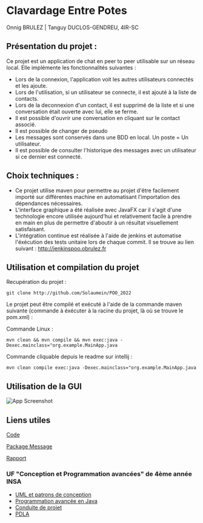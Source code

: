 
# Clavardage Entre Potes

Onnig BRULEZ | Tanguy DUCLOS-GENDREU, 4IR-SC

## Présentation du projet :
Ce projet est un application de chat en peer to peer utilisable sur un réseau local. Elle implémente les fonctionnalités suivantes : 
- Lors de la connexion, l'application voit les autres utilisateurs connectés et les ajoute.
- Lors de l'utilisation, si un utilisateur se connecte, il est ajouté à la liste de contacts.
- Lors de la deconnexion d'un contact, il est supprimé de la liste et si une conversation était ouverte avec lui, elle se ferme.
- Il est possible d'ouvrir une conversation en cliquant sur le contact associé.
- Il est possible de changer de pseudo
- Les messages sont conservés dans une BDD en local. Un poste = Un utilisateur.
- Il est possible de consulter l'historique des messages avec un utilisateur si ce dernier est connecté.

## Choix techniques :
 - Ce projet utilise maven pour permettre au projet d'être facilement importé sur différentes machine en automatisant l'importation des dépendances nécessaires. 
 - L'interface graphique a été réalisée avec JavaFX car il s'agit d'une technologie encore utilisée aujourd'hui et relativement facile à prendre en main en plus de permettre d'aboutir à un résultat visuellement satisfaisant.
- L'intégration continue est réalisée à l'aide de jenkins et automatise l'éxécution des tests unitaire lors de chaque commit. Il se trouve au lien suivant : http://jenkinspoo.obrulez.fr
## Utilisation et compilation du projet
Recupération du projet :

```git clone http://github.com/Solaumein/POO_2022```

 Le projet peut être compilé et exécuté à l'aide de la commande maven suivante (commande à éxécuter à la racine du projet, là où se trouve le pom.xml) :
 
 Commande Linux :

 ``` mvn clean && mvn compile && mvn exec:java -Dexec.mainclass="org.example.MainApp.java ```
 
 Commande cliquable depuis le readme sur intellij :
 
 ``` mvn clean compile exec:java -Dexec.mainclass="org.example.MainApp.java ```




## Utilisation de la GUI

![App Screenshot](https://cloud.obrulez.fr/index.php/apps/files_sharing/publicpreview/tC5bBkHsHiw79bZ?file=/&fileId=3384&x=1920&y=1080&a=true)

## Liens utiles
[Code](./src/main/java/org/example)

[Package Message](./src/main/java/org/example/Message)

[Rapport](./Rapport_UML_COO1.pdf) 

### UF "Conception et Programmation avancées" de 4ème année INSA 

  - [UML et patrons de conception](https://moodle.insa-toulouse.fr/course/view.php?id=1283)
  - [Programmation avancée en Java](https://moodle.insa-toulouse.fr/course/view.php?id=1228) 
  - [Conduite de projet](https://moodle.insa-toulouse.fr/course/view.php?id=1759) 
  - [PDLA](https://moodle.insa-toulouse.fr/course/view.php?id=1758)
